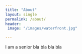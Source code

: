 ```yaml
---
title: "About"
layout: single
permalink: /about/
header:
 image: "/images/waterfront.jpg"

---
```


I am a senior bla bla bla bla
